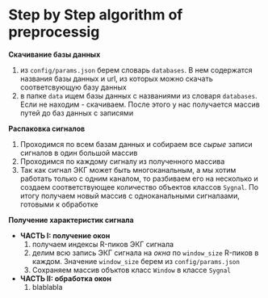 # Step by Step algorithm of preprocessig

**Скачивание базы данных**
1) из `config/params.json` берем словарь `databases`. В нем содержатся названия базы данных и url, из которых можно скачать соответсвующую базу данных
2) в папке `data` ищем базы данных с названиями из словаря `databases`. Если не находим - скачиваем. После этого у нас получается массив путей до баз данных с записями

**Распаковка сигналов**
1) Проходимся по всем базам данных и собираем все *сырые* записи сигналов в один большой массив
2) Проходимся по каждому сигналу из полученного массива
3) Так как сигнал ЭКГ может быть многоканальным, а мы хотим работать только с одним каналом, то разбиваем его на несколько и создаем соответствующее количество объектов классов `Sygnal`. По итогу получаем новый массив с одноканальными сигналаами, готовыми к обработке

**Получение характеристик сигнала**
- **ЧАСТЬ I: получение окон**
    1) получаем индексы R-пиков ЭКГ сигнала
    2) делим всю запись ЭКГ сигнала на *окна* по `window_size` R-пиков в каждом. Значение `window_size` берем из `config/params.json`
    3) Сохраняем массив объктов класс `Window` в классе `Sygnal`
- **ЧАСТЬ II: обработка окон**
    1) blablabla